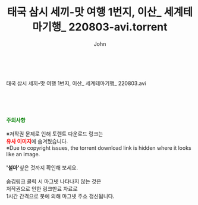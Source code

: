 ﻿---
layout: post
title:  "태국 삼시 세끼-맛 여행 1번지, 이산_ 세계테마기행_ 220803-avi.torrent"
author: John
categories: [ 방송/음악 ]
tags: [  ]
image:  
description: "태국 삼시 세끼-맛 여행 1번지, 이산_ 세계테마기행_ 220803-avi torrent 정보 공유"
toc: true
toc_sticky: true
---

<br>
<div class="view-img">
<a class="view_image" href="https://torrentmobile59.com/bbs/view_image.php?fn=%2Fdata%2Ffile%2Fmusic%2F3735182707_5Eqz28Py_8d9121f27ef91a2af5edc9db9c6b0458df5f664a.jpg" target="_blank"><img alt="" class="img-tag" content="https://torrentmobile59.com/data/file/music/3735182707_5Eqz28Py_8d9121f27ef91a2af5edc9db9c6b0458df5f664a.jpg" itemprop="image" src="https://torrentmobile59.com/data/file/music/3735182707_5Eqz28Py_8d9121f27ef91a2af5edc9db9c6b0458df5f664a.jpg"/></a></div><div class="view-content" itemprop="description">
<p>태국 삼시 세끼-맛 여행 1번지, 이산_ 세계테마기행_ 220803.avi<br/></p> </div>
    
<br><br><br>
<p data-ke-size="size16"><b><span style="color: green;">주의사항</span></b><br /><br />※저작권 문제로 인해 토렌트 다운로드 링크는<br /><b><span style="color: red;">유사 이미지</span></b>에 숨겨뒀습니다.<br />※Due to copyright issues, the torrent download link is hidden where it looks like an image.<br /><br /><b>'설마'</b>싶은 것까지 확인해 보세요.<br /><br />숨김링크 클릭 시 마그넷 나타나지 않는 것은<br />저작권으로 인한 링크만료 자료로<br />1시간 간격으로 봇에 의해 마그넷 주소 갱신됩니다.</p>
